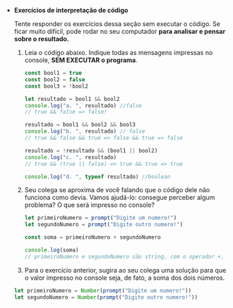 - **Exercícios de interpretação de código**
    
    Tente responder os exercícios dessa seção sem executar o código. Se ficar muito difícil, pode rodar no seu computador **para analisar e pensar sobre o resultado.** 
    
    1. Leia o código abaixo. Indique todas as mensagens impressas no console, **SEM EXECUTAR o programa**.
        
        ```jsx
        const bool1 = true
        const bool2 = false
        const bool3 = !bool2
        
        let resultado = bool1 && bool2 
        console.log("a. ", resultado) //false
        // true && false => false!

        resultado = bool1 && bool2 && bool3 
        console.log("b. ", resultado) // false
        // true && false && true => false && true => false
        
        resultado = !resultado && (bool1 || bool2) 
        console.log("c. ", resultado)
        // true && (true || false) => true && true => true
        
        console.log("d. ", typeof resultado) //boolean
        ```
        
    2. Seu colega se aproxima de você falando que o código dele não funciona como devia.  Vamos ajudá-lo: consegue perceber algum problema? O que será impresso no console? 
        
        ```jsx
        let primeiroNumero = prompt("Digite um numero!")
        let segundoNumero = prompt("Digite outro numero!")
        
        const soma = primeiroNumero + segundoNumero
        
        console.log(soma)
        // primeiroNumero e segundoNumero são string, com o operador +, elas serão agrupadas.
        ```
        
    3. Para o exercício anterior, sugira ao seu colega uma solução para que o valor impresso no console seja, de fato, a soma dos dois números.
    ```jsx
    let primeiroNumero = Number(prompt("Digite um numero!"))
    let segundoNumero = Number(prompt("Digite outro numero!"))
    ```
    